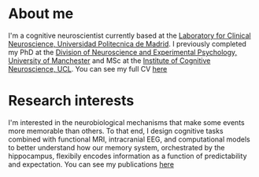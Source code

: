 
# About me
I'm a cognitive neuroscientist currently based at the [Laboratory for Clinical Neuroscience, Universidad Politecnica de Madrid](https://www.thestrangelab.org/).
I previously completed my PhD at the [Division of Neuroscience and Experimental Psychology, University of Manchester](https://www.research.manchester.ac.uk/portal/en/facultiesandschools/division-of-neuroscience--experimental-psychology(56df8793-4074-4d32-b197-a40989cfefc7).html) and MSc at the [Institute of Cognitive Neuroscience, UCL](https://www.ucl.ac.uk/icn/). You can see my full CV [here](/CV)

# Research interests
I'm interested in the neurobiological mechanisms that make some events more memorable than others. To that end, I design cognitive tasks combined with functional MRI, intracranial EEG, and computational models to better understand how our memory system, orchestrated by the hippocampus, flexibily encodes information as a function of predictability and expectation. You can see my publications [here](/publications)

